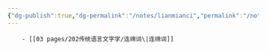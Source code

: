 ```yaml
---
{"dg-publish":true,"dg-permalink":"/notes/lianmianci","permalink":"/notes/lianmianci/","tags":["心理学"],"created":"2024-11-30T21:04:41.442+08:00","updated":"2025-03-02T20:09:39.607+08:00"}
---
```




<div class="transclusion internal-embed is-loaded"><div class="markdown-embed">



		- [[03 pages/202传统语言文字学/连绵词\|连绵词]] 

</div></div>
